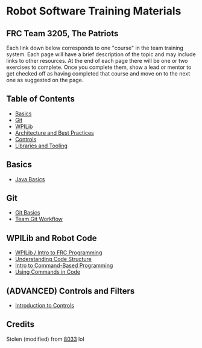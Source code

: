 # Robot Software Training Materials

## FRC Team 3205, The Patriots

Each link down below corresponds to one "course" in the team training system.
Each page will have a brief description of the topic and may include links to other resources.
At the end of each page there will be one or two exercises to complete.
Once you complete them, show a lead or mentor to get checked off as having completed that course and move on to the next one as suggested on the page.

## Table of Contents

- [Basics](#basics)
- [Git](#git)
- [WPILib](#wpilib)
- [Architecture and Best Practices](#architecture-and-best-practices)
- [Controls](#controls)
- [Libraries and Tooling](#libraries-and-tooling)

## Basics

- [Java Basics](Basics/Java.md)

## Git

- [Git Basics](Basics/BasicGit.md)
- [Team Git Workflow](Basics/GitWorkflow.md)

## WPILib and Robot Code

- [WPILib / Intro to FRC Programming](WPILibBasics/GettingStarted.md)
- [Understanding Code Structure](WPILibBasics/CodeStructure.md)
- [Intro to Command-Based Programming](WPILibBasics/CommandBasedIntro.md)
- [Using Commands in Code](WPILibBasics/UsingCommands.md)

## (ADVANCED) Controls and Filters
- [Introduction to Controls](AdvancedControls/ControlsIntro.md)

## Credits
Stolen (modified) from [8033](https://github.com/HighlanderRobotics/Highlanders-Training/tree/main) lol
